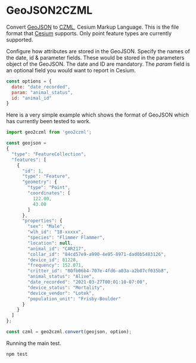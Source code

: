 # GeoJSON2CZML
Convert [GeoJSON](https://geojson.org/) to [CZML](https://github.com/AnalyticalGraphicsInc/czml-writer/wiki/CZML-Guide), Cesium Markup Language. This is the file format that [Cesium](https://cesium.com/platform/cesiumjs/) supports.
Only point feature types are currently supported.

Configure how attributes are stored in the GeoJSON. Specify the names of the date, id & parameter fields. These would be stored in the parameters object of the GeoJSON. The date and ID are mandatory. The _param_ field is an optional field you would want to report in Cesium.
```javascript
const options = {
  date: "date_recorded",
  param: "animal_status",
  id: "animal_id"
}
```

Here is a very simple example which shows the format of GeoJSON which has currently been tested to work.
```javascript
import geo2czml from 'geo2czml';

const geojson = 
{
  "type": "FeatureCollection",
  "features": [
    {
      "id": 1,
      "type": "Feature",
      "geometry": {
        "type": "Point",
        "coordinates": [
          122.00,
          43.00
        ]
      },
      "properties": {
        "sex": "Male",
        "wlh_id": "18-xxxxx",
        "species": "Flimmer Flammer",
        "location": null,
        "animal_id": "CAR217",
        "collar_id": "84cd57e9-a990-4e95-8971-dad0b5483126",
        "device_id": 81228,
        "frequency": 152.071,
        "critter_id": "80fb06b4-707e-4fd6-a03a-a2b07cf035b8",
        "animal_status": "Alive",
        "date_recorded": "2021-03-27T00:01:10-07:00",
        "device_status": "Mortality",
        "device_vendor": "Lotek",
        "population_unit": "Frisby-Boulder"
      }
    }
  ]
};

const czml = geo2czml.convert(geojson, option);
```

Running the main test.
```bash
npm test
```
